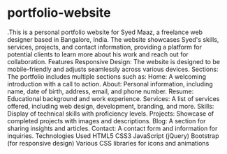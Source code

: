 # portfolio-website
.This is a personal portfolio website for Syed Maaz, a freelance web designer based in Bangalore, India. The website showcases Syed's skills, services, projects, and contact information, providing a platform for potential clients to learn more about his work and reach out for collaboration.
Features
Responsive Design: The website is designed to be mobile-friendly and adjusts seamlessly across various devices.
Sections: The portfolio includes multiple sections such as:
Home: A welcoming introduction with a call to action.
About: Personal information, including name, date of birth, address, email, and phone number.
Resume: Educational background and work experience.
Services: A list of services offered, including web design, development, branding, and more.
Skills: Display of technical skills with proficiency levels.
Projects: Showcase of completed projects with images and descriptions.
Blog: A section for sharing insights and articles.
Contact: A contact form and information for inquiries.
Technologies Used
HTML5
CSS3
JavaScript (jQuery)
Bootstrap (for responsive design)
Various CSS libraries for icons and animations
